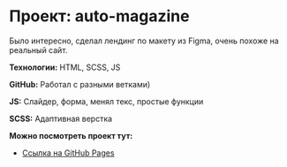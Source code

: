 # Проект: auto-magazine


Было интересно, сделал лендинг по макету из Figma, очень похоже на реальный сайт.

**Технологии:**
HTML, SCSS, JS

**GitHub:**
Работал с разными ветками)

**JS:**
Слайдер, форма, менял текс, простые функции

**SCSS:**
Адаптивная верстка


**Можно посмотреть проект тут:**
* [Ссылка на GitHub Pages](https://rusflipz.github.io/auto-magazine/)



